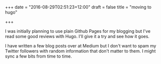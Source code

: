 +++
date = "2016-08-29T02:51:23+12:00"
draft = false
title = "moving to hugo"

+++

I was initially planning to use plain Github Pages for my blogging but I've read some good reviews with Hugo.
I'll give it a try and see how it goes.

I have written a few blog posts over at Medium but I don't want to spam my Twitter followers with random information that don't matter to them.
I might sync a few bits from time to time.
